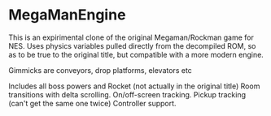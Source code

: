 # MegaManEngine

This is an expirimental clone of the original Megaman/Rockman game for NES.
Uses physics variables pulled directly from the decompiled ROM, so as to be 
true to the original title, but compatible with a more modern engine.

Gimmicks are conveyors, drop platforms, elevators etc

Includes all boss powers and Rocket (not actually in the original title)
Room transitions with delta scrolling. On/off-screen tracking. Pickup tracking (can't get the same one twice)
Controller support.

